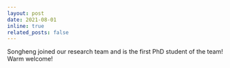 ```yaml
---
layout: post
date: 2021-08-01
inline: true
related_posts: false
---
```


Songheng joined our research team and is the first PhD student of the team! Warm welcome!